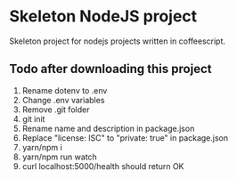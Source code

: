 # Skeleton NodeJS project

Skeleton project for nodejs projects written in coffeescript.

## Todo after downloading this project

1. Rename dotenv to .env
2. Change .env variables
3. Remove .git folder
4. git init
5. Rename name and description in package.json
6. Replace "license: ISC" to "private: true" in package.json
7. yarn/npm i
8. yarn/npm run watch
9. curl localhost:5000/health should return OK
